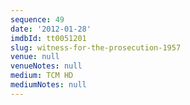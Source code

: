 ```yaml
---
sequence: 49
date: '2012-01-28'
imdbId: tt0051201
slug: witness-for-the-prosecution-1957
venue: null
venueNotes: null
medium: TCM HD
mediumNotes: null
---
```


